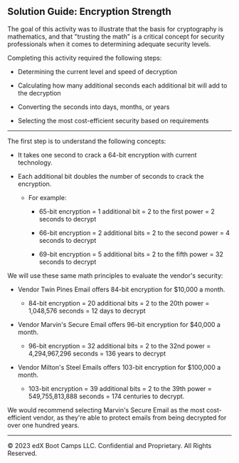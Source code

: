 ## Solution Guide: Encryption Strength

The goal of this activity was to illustrate that the basis for cryptography is mathematics, and that "trusting the math" is a critical concept for security professionals when it comes to determining adequate security levels.

Completing this activity required the following steps:

- Determining the current level and speed of decryption

- Calculating how many additional seconds each additional bit will add to the decryption

- Converting the seconds into days, months, or years

- Selecting the most cost-efficient security based on requirements

---

The first step is to understand the following concepts:
  
  - It takes one second to crack a 64-bit encryption with current technology.
  
  - Each additional bit doubles the number of seconds to crack the encryption.
  
    - For example:
  
      - 65-bit encryption = 1 additional bit = 2 to the first power = 2 seconds to decrypt
  
      - 66-bit encryption = 2 additional bits = 2 to the second power = 4 seconds to decrypt
      
      - 69-bit encryption = 5 additional bits = 2 to the fifth power = 32 seconds to decrypt
      
We will use these same math principles to evaluate the vendor's security:      
      
 - Vendor Twin Pines Email offers 84-bit encryption for $10,000 a month.
     
     - 84-bit encryption = 20 additional bits = 2 to the 20th power = 1,048,576 seconds = 12 days to decrypt
     
 - Vendor Marvin's Secure Email offers 96-bit encryption for $40,000 a month.
     
     - 96-bit encryption = 32 additional bits = 2 to the 32nd power = 4,294,967,296 seconds = 136 years to decrypt   
     
 - Vendor Milton's Steel Emails offers 103-bit encryption for $100,000 a month.
     
     - 103-bit encryption = 39 additional bits = 2 to the 39th power = 549,755,813,888 seconds = 174 centuries to decrypt.       

We would recommend selecting Marvin's Secure Email as the most cost-efficient vendor, as they're able to protect emails from being decrypted for over one hundred years.

---

© 2023 edX Boot Camps LLC. Confidential and Proprietary. All Rights Reserved.
